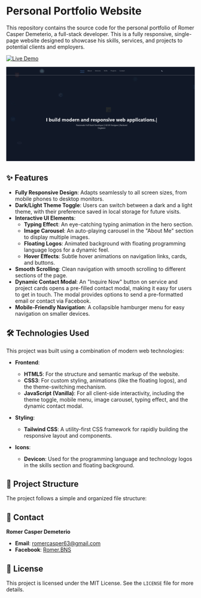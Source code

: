 # Personal Portfolio Website

This repository contains the source code for the personal portfolio of Romer Casper Demeterio, a full-stack developer. This is a fully responsive, single-page website designed to showcase his skills, services, and projects to potential clients and employers.

[![Live Demo](https://img.shields.io/badge/Live-Demo-brightgreen?style=for-the-badge)](https://your-live-demo-link-here.com) <!-- Replace with your live demo link -->

![Portfolio Screenshot](screenshot1.png) <!-- Replace with a path to a screenshot of your site -->

## ✨ Features

-   **Fully Responsive Design**: Adapts seamlessly to all screen sizes, from mobile phones to desktop monitors.
-   **Dark/Light Theme Toggle**: Users can switch between a dark and a light theme, with their preference saved in local storage for future visits.
-   **Interactive UI Elements**:
    -   **Typing Effect**: An eye-catching typing animation in the hero section.
    -   **Image Carousel**: An auto-playing carousel in the "About Me" section to display multiple images.
    -   **Floating Logos**: Animated background with floating programming language logos for a dynamic feel.
    -   **Hover Effects**: Subtle hover animations on navigation links, cards, and buttons.
-   **Smooth Scrolling**: Clean navigation with smooth scrolling to different sections of the page.
-   **Dynamic Contact Modal**: An "Inquire Now" button on service and project cards opens a pre-filled contact modal, making it easy for users to get in touch. The modal provides options to send a pre-formatted email or contact via Facebook.
-   **Mobile-Friendly Navigation**: A collapsible hamburger menu for easy navigation on smaller devices.

## 🛠️ Technologies Used

This project was built using a combination of modern web technologies:

-   **Frontend**:
    -   **HTML5**: For the structure and semantic markup of the website.
    -   **CSS3**: For custom styling, animations (like the floating logos), and the theme-switching mechanism.
    -   **JavaScript (Vanilla)**: For all client-side interactivity, including the theme toggle, mobile menu, image carousel, typing effect, and the dynamic contact modal.

-   **Styling**:
    -   **Tailwind CSS**: A utility-first CSS framework for rapidly building the responsive layout and components.

-   **Icons**:
    -   **Devicon**: Used for the programming language and technology logos in the skills section and floating background.

## 📁 Project Structure

The project follows a simple and organized file structure:


## 👤 Contact

**Romer Casper Demeterio**

-   **Email**: [romercasper63@gmail.com](mailto:romercasper63@gmail.com)
-   **Facebook**: [Romer.BNS](https://www.facebook.com/Romer.BNS)

## 📄 License

This project is licensed under the MIT License. See the `LICENSE` file for more details.
